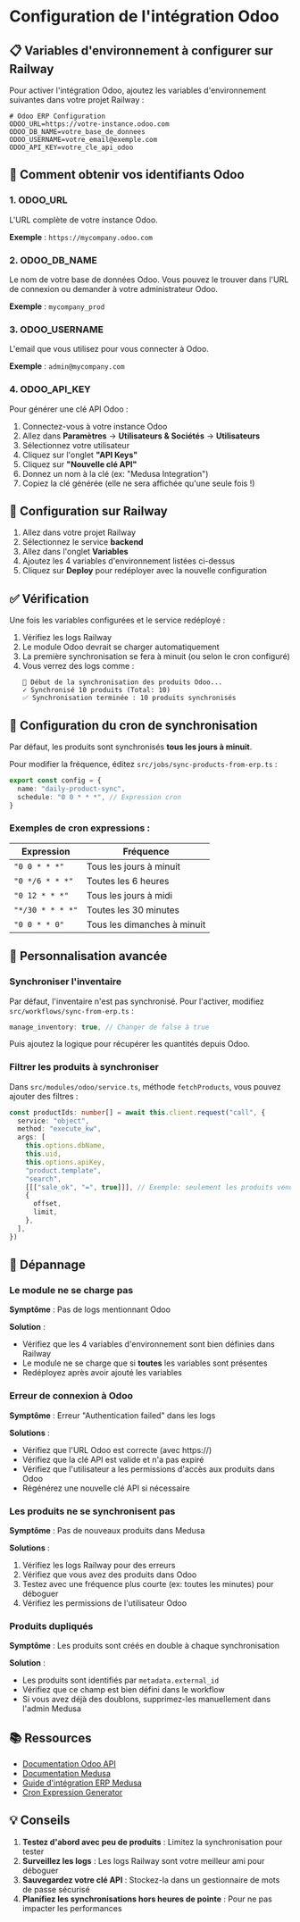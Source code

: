 # Configuration de l'intégration Odoo

## 📋 Variables d'environnement à configurer sur Railway

Pour activer l'intégration Odoo, ajoutez les variables d'environnement suivantes dans votre projet Railway :

```env
# Odoo ERP Configuration
ODOO_URL=https://votre-instance.odoo.com
ODOO_DB_NAME=votre_base_de_donnees
ODOO_USERNAME=votre_email@exemple.com
ODOO_API_KEY=votre_cle_api_odoo
```

## 🔑 Comment obtenir vos identifiants Odoo

### 1. ODOO_URL
L'URL complète de votre instance Odoo.

**Exemple** : `https://mycompany.odoo.com`

### 2. ODOO_DB_NAME
Le nom de votre base de données Odoo. Vous pouvez le trouver dans l'URL de connexion ou demander à votre administrateur Odoo.

**Exemple** : `mycompany_prod`

### 3. ODOO_USERNAME
L'email que vous utilisez pour vous connecter à Odoo.

**Exemple** : `admin@mycompany.com`

### 4. ODOO_API_KEY
Pour générer une clé API Odoo :

1. Connectez-vous à votre instance Odoo
2. Allez dans **Paramètres** → **Utilisateurs & Sociétés** → **Utilisateurs**
3. Sélectionnez votre utilisateur
4. Cliquez sur l'onglet **"API Keys"**
5. Cliquez sur **"Nouvelle clé API"**
6. Donnez un nom à la clé (ex: "Medusa Integration")
7. Copiez la clé générée (elle ne sera affichée qu'une seule fois !)

## 🚀 Configuration sur Railway

1. Allez dans votre projet Railway
2. Sélectionnez le service **backend**
3. Allez dans l'onglet **Variables**
4. Ajoutez les 4 variables d'environnement listées ci-dessus
5. Cliquez sur **Deploy** pour redéployer avec la nouvelle configuration

## ✅ Vérification

Une fois les variables configurées et le service redéployé :

1. Vérifiez les logs Railway
2. Le module Odoo devrait se charger automatiquement
3. La première synchronisation se fera à minuit (ou selon le cron configuré)
4. Vous verrez des logs comme :
   ```
   🔄 Début de la synchronisation des produits Odoo...
   ✓ Synchronisé 10 produits (Total: 10)
   ✅ Synchronisation terminée : 10 produits synchronisés
   ```

## 📝 Configuration du cron de synchronisation

Par défaut, les produits sont synchronisés **tous les jours à minuit**.

Pour modifier la fréquence, éditez `src/jobs/sync-products-from-erp.ts` :

```typescript
export const config = {
  name: "daily-product-sync",
  schedule: "0 0 * * *", // Expression cron
}
```

### Exemples de cron expressions :

| Expression | Fréquence |
|------------|-----------|
| `"0 0 * * *"` | Tous les jours à minuit |
| `"0 */6 * * *"` | Toutes les 6 heures |
| `"0 12 * * *"` | Tous les jours à midi |
| `"*/30 * * * *"` | Toutes les 30 minutes |
| `"0 0 * * 0"` | Tous les dimanches à minuit |

## 🔧 Personnalisation avancée

### Synchroniser l'inventaire

Par défaut, l'inventaire n'est pas synchronisé. Pour l'activer, modifiez `src/workflows/sync-from-erp.ts` :

```typescript
manage_inventory: true, // Changer de false à true
```

Puis ajoutez la logique pour récupérer les quantités depuis Odoo.

### Filtrer les produits à synchroniser

Dans `src/modules/odoo/service.ts`, méthode `fetchProducts`, vous pouvez ajouter des filtres :

```typescript
const productIds: number[] = await this.client.request("call", {
  service: "object",
  method: "execute_kw",
  args: [
    this.options.dbName,
    this.uid,
    this.options.apiKey,
    "product.template",
    "search",
    [[["sale_ok", "=", true]]], // Exemple: seulement les produits vendables
    {
      offset,
      limit,
    },
  ],
})
```

## 🐛 Dépannage

### Le module ne se charge pas

**Symptôme** : Pas de logs mentionnant Odoo

**Solution** :
- Vérifiez que les 4 variables d'environnement sont bien définies dans Railway
- Le module ne se charge que si **toutes** les variables sont présentes
- Redéployez après avoir ajouté les variables

### Erreur de connexion à Odoo

**Symptôme** : Erreur "Authentication failed" dans les logs

**Solutions** :
- Vérifiez que l'URL Odoo est correcte (avec https://)
- Vérifiez que la clé API est valide et n'a pas expiré
- Vérifiez que l'utilisateur a les permissions d'accès aux produits dans Odoo
- Régénérez une nouvelle clé API si nécessaire

### Les produits ne se synchronisent pas

**Symptôme** : Pas de nouveaux produits dans Medusa

**Solutions** :
1. Vérifiez les logs Railway pour des erreurs
2. Vérifiez que vous avez des produits dans Odoo
3. Testez avec une fréquence plus courte (ex: toutes les minutes) pour déboguer
4. Vérifiez les permissions de l'utilisateur Odoo

### Produits dupliqués

**Symptôme** : Les produits sont créés en double à chaque synchronisation

**Solution** :
- Les produits sont identifiés par `metadata.external_id`
- Vérifiez que ce champ est bien défini dans le workflow
- Si vous avez déjà des doublons, supprimez-les manuellement dans l'admin Medusa

## 📚 Ressources

- [Documentation Odoo API](https://www.odoo.com/documentation/17.0/developer/reference/external_api.html)
- [Documentation Medusa](https://docs.medusajs.com/)
- [Guide d'intégration ERP Medusa](https://docs.medusajs.com/resources/recipes/erp/odoo)
- [Cron Expression Generator](https://crontab.guru/)

## 💡 Conseils

1. **Testez d'abord avec peu de produits** : Limitez la synchronisation pour tester
2. **Surveillez les logs** : Les logs Railway sont votre meilleur ami pour déboguer
3. **Sauvegardez votre clé API** : Stockez-la dans un gestionnaire de mots de passe sécurisé
4. **Planifiez les synchronisations hors heures de pointe** : Pour ne pas impacter les performances

